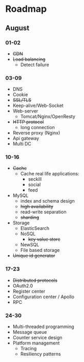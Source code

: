 # Roadmap

## August
### 01-02
* ~~CDN~~
* ~~Load balancing~~
	- Detect failure

### 03-09
* DNS
* Cookie
* ~~SSL/TLS~~
* Keep-alive/Web-Socket
* Web-server
	- Tomcat/Nginx/OpenResty
* ~~HTTP protocol~~
	- long connection
* Reverse proxy (Nginx)
* Api gateway
* Multi DC

### 10-16
* ~~Cache~~
	* Cache real life applications:
		- seckill
		- social
		- feed
* MySQL
	* index and schema design
	* ~~high availability~~
	* read-write separation
	* ~~sharding~~
* Storage
	* ElasticSearch
	* NoSQL
		- ~~key value store~~
	* NewSQL
	* File based storage
* ~~Unique id generator~~

### 17-23
* ~~Distributed protocols~~
* OAuth2.0
* Register center
* Configuration center / Apollo
* RPC

### 24-30
* Multi-threaded programming
* Message queue
* Counter service design
* Platform management
	* Tracing
	* Resiliency patterns